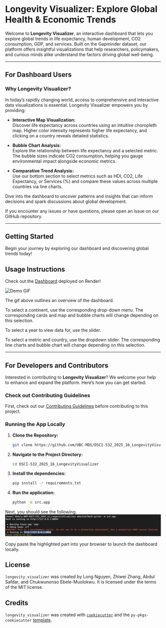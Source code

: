 # Longevity Visualizer: Explore Global Health & Economic Trends

Welcome to **Longevity Visualizer**, an interactive dashboard that lets you explore global trends in life expectancy, human development, CO2 consumption, GDP, and services. Built on the Gapminder dataset, our platform offers insightful visualizations that help researchers, policymakers, and curious minds alike understand the factors driving global well-being.

---

## For Dashboard Users

### Why Longevity Visualizer?

In today’s rapidly changing world, access to comprehensive and interactive data visualizations is essential. Longevity Visualizer empowers you by providing:

- **Interactive Map Visualization:**  
  Discover life expectancy across countries using an intuitive choropleth map. Higher color intensity represents higher life expectancy, and clicking on a country reveals detailed statistics.

- **Bubble Chart Analysis:**  
  Explore the relationship between life expectancy and a selected metric. The bubble sizes indicate CO2 consumption, helping you gauge environmental impact alongside economic metrics.

- **Comparative Trend Analysis:**  
  Use our bottom section to select metrics such as HDI, CO2, Life Expectancy, or Services (%) and compare these values across multiple countries via line charts.

Dive into the dashboard to uncover patterns and insights that can inform decisions and spark discussions about global development.

If you encounter any issues or have questions, please open an issue on our GitHub repository.

---

## Getting Started

Begin your journey by exploring our dashboard and discovering global trends today!
## Usage Instructions
Check out the [Dashboard](https://dsci-532-2025-16-longevityvisualizer.onrender.com) deployed on Render!

![Demo GIF](img/demo.gif)

The gif above outlines an overview of the dashboard.

To select a continent, use the corresponding drop-down menu. The corresponding cards and map and bubble charts will change depending on this selection.

To select a year to view data for, use the slider. 

To select a metric and country, use the dropdown slider. The corresponding line charts and bubble chart will change depending on this selection. 

---

## For Developers and Contributors

Interested in contributing to **Longevity Visualizer**? We welcome your help to enhance and expand the platform. Here’s how you can get started:

### Check out Contributing Guidelines

First, check out our [Contributing Guidelines](https://github.com/UBC-MDS/DSCI-532_2025_16_LongevityVisualizer/blob/main/CONTRIBUTING.md) before contributing to this project.

### Running the App Locally

1. **Clone the Repository:**
    ```bash
    git clone https://github.com/UBC-MDS/DSCI-532_2025_16_LongevityVisualizer.git

2. **Navigate to the Project Directory:**
    ```bash
    cd DSCI-532_2025_16_LongevityVisualizer

3. **Install the dependencies:**
    ```bash
    pip install -r requirements.txt

4. **Run the application:** 
    ```bash
    python -m src.app

Next, you should see the following. 
![Usage Instructions](img/instructions.png)

Copy paste the highlighted part into your browser to launch the dashboard locally. 

## License

`longevity_visualizer` was created by Long Nguyen, Zhiwei Zhang, Abdul Safdar, and Chukwunonso Ebele-Muolokwu. It is licensed under the terms of the MIT license.

## Credits

`longevity_visualizer` was created with [`cookiecutter`](https://cookiecutter.readthedocs.io/en/latest/) and the `py-pkgs-cookiecutter` [template](https://github.com/py-pkgs/py-pkgs-cookiecutter).

